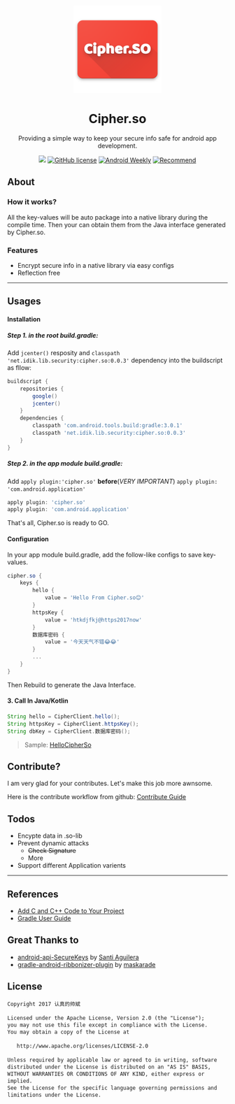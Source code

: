 <p align="center"><a href="https://github.com/dvdciri/daggraph" target="_blank"><img width="200"src="logo.png"></a></p>
<h1 align="center">Cipher.so</h1>
<p align="center">Providing a simple way to keep your secure info safe for android app development.</p>
<p align="center">
  <a href='https://bintray.com/idik-net/Cipher.so/cipher.so/_latestVersion'><img src='https://api.bintray.com/packages/idik-net/Cipher.so/cipher.so/images/download.svg'></a>
  <a href="https://github.com/MEiDIK/Cipher.so/blob/master/LICENSE"><img src="https://img.shields.io/github/license/MEiDIK/Cipher.so.svg" alt="GitHub license"></a>
  <a href="http://androidweekly.net/issues/issue-288"><img src="https://img.shields.io/badge/Android%20Weekly-%23288-green.svg" alt="Android Weekly"></a>
  <a href="#"><img src="https://img.shields.io/badge/Recommend-%E2%AD%90%EF%B8%8F%E2%AD%90%EF%B8%8F%E2%AD%90%EF%B8%8F%E2%AD%90%EF%B8%8F%E2%AD%90%EF%B8%8F-green.svg" alt="Recommend"></a>
</p>

## About

### How it works?

All the key-values will be auto package into a native library during the compile time. Then your can obtain them from the Java interface generated by Cipher.so.

### Features

* Encrypt secure info in a native library via easy configs
* Reflection free

---
## Usages

#### Installation
##### Step 1. in the root build.gradle:  
Add `jcenter()` resposity and `classpath 'net.idik.lib.security:cipher.so:0.0.3'` dependency into the buildscript as fllow:

```groovy
buildscript {
    repositories {
        google()
        jcenter()
    }
    dependencies {
        classpath 'com.android.tools.build:gradle:3.0.1'
        classpath 'net.idik.lib.security:cipher.so:0.0.3'
    }
}
```

##### Step 2. in the app module build.gradle:
Add `apply plugin:'cipher.so'` **before**(*VERY IMPORTANT*) `apply plugin: 'com.android.application'`

```groovy
apply plugin: 'cipher.so'
apply plugin: 'com.android.application'
```

That's all, Cipher.so is ready to GO.

#### Configuration

In your app module build.gradle, add the follow-like configs to save key-values.

```groovy
cipher.so {
    keys {
        hello {
            value = 'Hello From Cipher.so😊'
        }
        httpsKey {
            value = 'htkdjfkj@https2017now'
        }
        数据库密码 {
            value = '今天天气不错😂😂'
        }
        ...
    }
}
```

Then Rebuild to generate the Java Interface.

#### 3. Call In Java/Kotlin

```Java
String hello = CipherClient.hello();
String httpsKey = CipherClient.httpsKey();
String dbKey = CipherClient.数据库密码();
```


> Sample: [HelloCipherSo](https://github.com/MEiDIK/HelloCipherSo)




## Contribute?

I am very glad for your contributes. Let's make this job more awnsome.

Here is the contribute workflow from github: [Contribute Guide](https://github.com/openframeworks/openFrameworks/wiki/Code-Contribution-Workflow#workflow)


## Todos
* Encypte data in .so-lib
* Prevent dynamic attacks
    * ~~Check Signature~~
    * More
* Support different Application varients

-----
## References

* [Add C and C++ Code to Your Project](https://developer.android.com/studio/projects/add-native-code.html)
* [Gradle User Guide](https://docs.gradle.org/4.4/userguide/userguide.html)

## Great Thanks to

* [android-api-SecureKeys](https://github.com/saantiaguilera/android-api-SecureKeys) by [Santi Aguilera](https://github.com/saantiaguilera)
* [gradle-android-ribbonizer-plugin](https://github.com/maskarade/gradle-android-ribbonizer-plugin) by [maskarade](https://github.com/maskarade)


## License

    Copyright 2017 认真的帅斌

    Licensed under the Apache License, Version 2.0 (the "License");
    you may not use this file except in compliance with the License.
    You may obtain a copy of the License at

       http://www.apache.org/licenses/LICENSE-2.0

    Unless required by applicable law or agreed to in writing, software
    distributed under the License is distributed on an "AS IS" BASIS,
    WITHOUT WARRANTIES OR CONDITIONS OF ANY KIND, either express or implied.
    See the License for the specific language governing permissions and
    limitations under the License.
